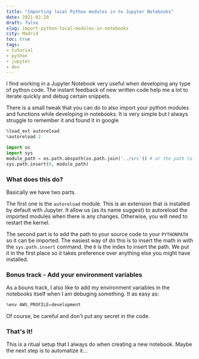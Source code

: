 ```yaml
---
title: "Importing local Python modules in to Jupyter Notebooks"
date: 2021-02-20
draft: false
slug: import-python-local-modules-in-notebooks
city: Madrid
toc: true
tags:
- tutorial
- python
- jupyter
- dev
---
```



I find working in a Jupyter Notebook very useful when developing any type of python code. The instant feedback of new written code help me a lot to iterate quickly and debug certain snippets.


There is a small tweak that you can do to also import your python modules and functions while developing in notebooks. It is very simple but I always struggle to remember it and found it in google


```python
%load_ext autoreload
%autoreload 2

import os
import sys
module_path = os.path.abspath(os.path.join('../src')) # or the path to your source code
sys.path.insert(0, module_path)
```


### What does this do?


Basically we have two parts. 


The first one is the `autoreload` module. This is an extension that is installed by default with Jupyter. It allow us (as its name suggest) to autoreload the imported modules when there is any changes. Otherwise, you will need to restart the kernel.


The second part is to add the path to your source code to your `PYTHONPATH` so it can be imported. The easiest way of do this is to insert the math in with the `sys.path.insert` command. the `0` is the index to insert the path. We put it in the first place so it takes preference over anything else you might have installed.


### Bonus track - Add your environment variables


As a bouns track, I also like to add my environment variables in the notebooks itself when I am debuging something. It as easy as:


```python
%env AWS_PROFILE=development
```


Of course, be careful and don't put any secret in the code.


### That's it!


This is a ritual setup that I always do when creating a new notebook. Maybe the next step is to automatize it...

